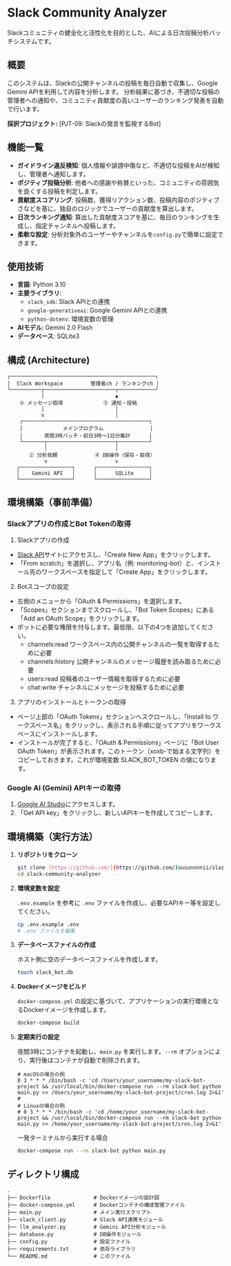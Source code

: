 # Slack Community Analyzer

Slackコミュニティの健全化と活性化を目的とした、AIによる日次投稿分析バッチシステムです。

## 概要

このシステムは、Slackの公開チャンネルの投稿を毎日自動で収集し、Google Gemini APIを利用して内容を分析します。
分析結果に基づき、不適切な投稿の管理者への通知や、コミュニティ貢献度の高いユーザーのランキング発表を自動で行います。

**採択プロジェクト:** [PJT-09: Slackの発言を監視するBot]

## 機能一覧

- **ガイドライン違反検知**: 個人情報や誹謗中傷など、不適切な投稿をAIが検知し、管理者へ通知します。
- **ポジティブ投稿分析**: 他者への感謝や称賛といった、コミュニティの雰囲気を良くする投稿を判定します。
- **貢献度スコアリング**: 投稿数、獲得リアクション数、投稿内容のポジティブさなどを基に、独自のロジックでユーザーの貢献度を算出します。
- **日次ランキング通知**: 算出した貢献度スコアを基に、毎日のランキングを生成し、指定チャンネルへ投稿します。
- **柔軟な設定**: 分析対象外のユーザーやチャンネルを`config.py`で簡単に設定できます。

## 使用技術

- **言語**: Python 3.10
- **主要ライブラリ**:
  - `slack_sdk`: Slack APIとの連携
  - `google-generativeai`: Google Gemini APIとの連携
  - `python-dotenv`: 環境変数の管理
- **AIモデル**: Gemini 2.0 Flash
- **データベース**: SQLite3

## 構成 (Architecture)
```
┌───────────────────────────────────────────────┐
│  Slack Workspace         管理者ch / ランキングch │
└──────────┬───────────────────────┬────────────┘
           │                       ▲
    ① メッセージ取得             ⑤ 通知・投稿
           │                       │
           v                       │
    ┌─────────────────────────────────────────┐
    │             メインプログラム               │
    │       夜間3時バッチ・前日3時〜1日分集計      │
    └───────┬──────────────────────┬──────────┘
            │                      │
       ② 分析依頼            ④ DB操作（保存・取得）
            v                      v
   ┌─────────────────┐      ┌─────────────────┐
   │    Gemini API   │      │      SQLite     │
   └─────────────────┘      └─────────────────┘
```

## 環境構築（事前準備）

### Slackアプリの作成とBot Tokenの取得
1. Slackアプリの作成
- [Slack API](https://api.slack.com/apps)サイトにアクセスし、「Create New App」をクリックします。
- 「From scratch」を選択し、アプリ名（例: monitoring-bot）と、インストール先のワークスペースを指定して「Create App」をクリックします。

2. Botスコープの設定
- 左側のメニューから「OAuth & Permissions」を選択します。
- 「Scopes」セクションまでスクロールし、「Bot Token Scopes」にある「Add an OAuth Scope」をクリックします。
- ボットに必要な権限を付与します。最低限、以下の4つを追加してください。
  - channels:read ワークスペース内の公開チャンネルの一覧を取得するために必要
  - channels:history  公開チャンネルのメッセージ履歴を読み取るために必要
  - users:read    投稿者のユーザー情報を取得するために必要
  - chat:write    チャンネルにメッセージを投稿するために必要

3. アプリのインストールとトークンの取得
- ページ上部の「OAuth Tokens」セクションへスクロールし、「Install to ワークスペース名」をクリックし、表示される手順に従ってアプリをワークスペースにインストールします。
- インストールが完了すると、「OAuth & Permissions」ページに「Bot User OAuth Token」が表示されます。このトークン（xoxb-で始まる文字列）をコピーしておきます。これが環境変数 SLACK_BOT_TOKEN の値になります。

### Google AI (Gemini) APIキーの取得
1. [Google AI Studio](https://aistudio.google.com/)にアクセスします。
2. 「Get API key」をクリックし、新しいAPIキーを作成してコピーします。

## 環境構築（実行方法）

1.  **リポジトリをクローン**

    ```bash
    git clone [https://github.com/](https://github.com/)uuuunnnnii/slack-monitoring-bot.git
    cd slack-community-analyzer
    ```

2.  **環境変数を設定**

    `.env.example` を参考に `.env` ファイルを作成し、必要なAPIキー等を設定してください。
    ```bash
    cp .env.example .env
    # .env ファイルを編集
    ```

3.  **データベースファイルの作成**

    ホスト側に空のデータベースファイルを作成します。
    ```bash
    touch slack_bot.db
    ```

4.  **Dockerイメージをビルド**

    `docker-compose.yml` の設定に基づいて、アプリケーションの実行環境となるDockerイメージを作成します。
    ```bash
    docker-compose build
    ```

5.  **定期実行の設定**

    夜間3時にコンテナを起動し、`main.py` を実行します。`--rm` オプションにより、実行後はコンテナが自動で削除されます。
    ```crontab
    # macOSの場合の例
    0 3 * * * /bin/bash -c 'cd /Users/your_username/my-slack-bot-project && /usr/local/bin/docker-compose run --rm slack-bot python main.py >> /Users/your_username/my-slack-bot-project/cron.log 2>&1'
    #
    # Linuxの場合の例
    # 0 3 * * * /bin/bash -c 'cd /home/your_username/my-slack-bot-project && /usr/local/bin/docker-compose run --rm slack-bot python main.py >> /home/your_username/my-slack-bot-project/cron.log 2>&1'
    ```

    一発ターミナルから実行する場合
    ```bash
    docker-compose run --rm slack-bot python main.py
    ```

## ディレクトリ構成
```
.
├── Dockerfile              # Dockerイメージの設計図
├── docker-compose.yml      # Dockerコンテナの構成管理ファイル
├── main.py                 # メイン実行スクリプト
├── slack_client.py         # Slack API連携モジュール
├── llm_analyzer.py         # Gemini API分析モジュール
├── database.py             # DB操作モジュール
├── config.py               # 設定ファイル
├── requirements.txt        # 依存ライブラリ
└── README.md               # このファイル
```
